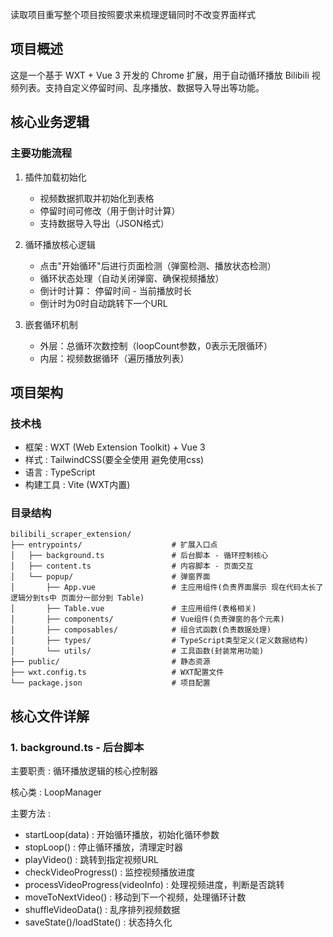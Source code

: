 读取项目重写整个项目按照要求来梳理逻辑同时不改变界面样式 
## 项目概述
这是一个基于 WXT + Vue 3 开发的 Chrome 扩展，用于自动循环播放 Bilibili 视频列表。支持自定义停留时间、乱序播放、数据导入导出等功能。

## 核心业务逻辑
### 主要功能流程




1. 插件加载初始化
   
   - 视频数据抓取并初始化到表格
   - 停留时间可修改（用于倒计时计算）
   - 支持数据导入导出（JSON格式）
2. 循环播放核心逻辑
   
   - 点击"开始循环"后进行页面检测（弹窗检测、播放状态检测）
   - 循环状态处理（自动关闭弹窗、确保视频播放）
   - 倒计时计算： 停留时间 - 当前播放时长
   - 倒计时为0时自动跳转下一个URL
3. 嵌套循环机制
   
   - 外层：总循环次数控制（loopCount参数，0表示无限循环）
   - 内层：视频数据循环（遍历播放列表）
## 项目架构
### 技术栈
- 框架 : WXT (Web Extension Toolkit) + Vue 3
- 样式 : TailwindCSS(要全全使用 避免使用css)
- 语言 : TypeScript
- 构建工具 : Vite (WXT内置)
### 目录结构
```
bilibili_scraper_extension/
├── entrypoints/                    # 扩展入口点
│   ├── background.ts               # 后台脚本 - 循环控制核心
│   ├── content.ts                  # 内容脚本 - 页面交互
│   └── popup/                      # 弹窗界面
│       ├── App.vue                 # 主应用组件(负责界面展示 现在代码太长了 逻辑分到ts中 页面分一部分到 Table)
│       ├── Table.vue               # 主应用组件(表格相关)
│       ├── components/             # Vue组件(负责弹窗的各个元素)
│       ├── composables/            # 组合式函数(负责数据处理)
│       ├── types/                  # TypeScript类型定义(定义数据结构)
│       └── utils/                  # 工具函数(封装常用功能)
├── public/                         # 静态资源
├── wxt.config.ts                   # WXT配置文件
└── package.json                    # 项目配置
```
## 核心文件详解
### 1. background.ts - 后台脚本
主要职责 : 循环播放逻辑的核心控制器

核心类 : LoopManager

主要方法 :

- startLoop(data) : 开始循环播放，初始化循环参数
- stopLoop() : 停止循环播放，清理定时器
- playVideo() : 跳转到指定视频URL
- checkVideoProgress() : 监控视频播放进度
- processVideoProgress(videoInfo) : 处理视频进度，判断是否跳转
- moveToNextVideo() : 移动到下一个视频，处理循环计数
- shuffleVideoData() : 乱序排列视频数据
- saveState()/loadState() : 状态持久化

